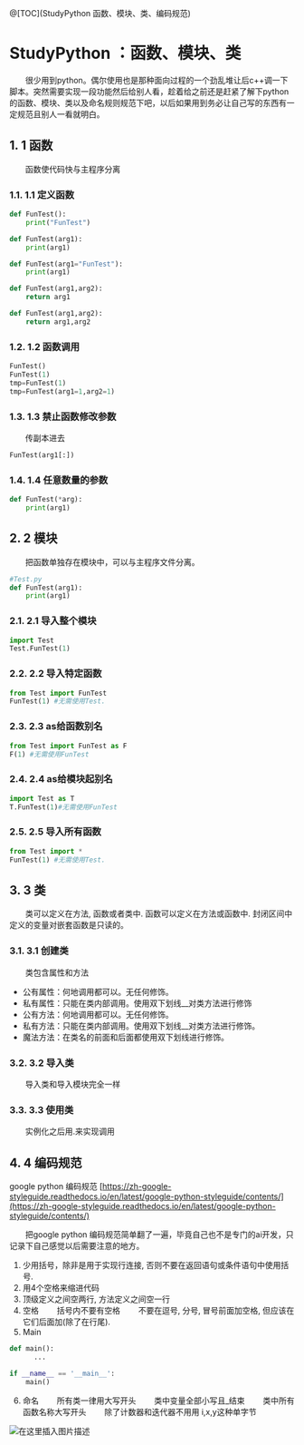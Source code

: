 
@[TOC](StudyPython 函数、模块、类、编码规范)

# StudyPython ：函数、模块、类

&emsp;&emsp;很少用到python。偶尔使用也是那种面向过程的一个劲乱堆让后c++调一下脚本。突然需要实现一段功能然后给别人看，趁着给之前还是赶紧了解下python的函数、模块、类以及命名规则规范下吧，以后如果用到务必让自己写的东西有一定规范且别人一看就明白。




## 1. 1 函数
&emsp;&emsp;函数使代码快与主程序分离

### 1.1. 1.1 定义函数

```python
def FunTest():
	print("FunTest")

def FunTest(arg1):
	print(arg1)

def FunTest(arg1="FunTest"):
	print(arg1)

def FunTest(arg1,arg2):
	return arg1

def FunTest(arg1,arg2):
	return arg1,arg2
```
### 1.2. 1.2 函数调用
```python
FunTest()
FunTest(1)
tmp=FunTest(1)
tmp=FunTest(arg1=1,arg2=1)
```
### 1.3. 1.3 禁止函数修改参数
&emsp;&emsp;传副本进去
```python
FunTest(arg1[:])
```
### 1.4. 1.4 任意数量的参数
```python
def FunTest(*arg):
	print(arg1)
```


## 2. 2 模块
&emsp;&emsp;把函数单独存在模块中，可以与主程序文件分离。

```python
#Test.py
def FunTest(arg1):
	print(arg1)
```

### 2.1. 2.1 导入整个模块
```python
import Test
Test.FunTest(1)
```

### 2.2. 2.2 导入特定函数
```python
from Test import FunTest
FunTest(1) #无需使用Test.
```
### 2.3. 2.3 as给函数别名
```python
from Test import FunTest as F
F(1) #无需使用FunTest
```
### 2.4. 2.4 as给模块起别名
```python
import Test as T
T.FunTest(1)#无需使用FunTest
```
### 2.5. 2.5 导入所有函数
```python
from Test import *
FunTest(1) #无需使用Test.
```

## 3. 3 类
&emsp;&emsp;类可以定义在方法, 函数或者类中. 函数可以定义在方法或函数中. 封闭区间中定义的变量对嵌套函数是只读的。
### 3.1. 3.1 创建类
&emsp;&emsp;类包含属性和方法
- 公有属性：何地调用都可以。无任何修饰。
- 私有属性：只能在类内部调用。使用双下划线__对类方法进行修饰
- 公有方法：何地调用都可以。无任何修饰。
- 私有方法：只能在类内部调用。使用双下划线__对类方法进行修饰。
- 魔法方法：在类名的前面和后面都使用双下划线进行修饰。

### 3.2. 3.2 导入类
&emsp;&emsp;导入类和导入模块完全一样
### 3.3. 3.3 使用类
&emsp;&emsp;实例化之后用.来实现调用

## 4. 4 编码规范

google python 编码规范
[https://zh-google-styleguide.readthedocs.io/en/latest/google-python-styleguide/contents/](https://zh-google-styleguide.readthedocs.io/en/latest/google-python-styleguide/contents/)

&emsp;&emsp;把google python 编码规范简单翻了一遍，毕竟自己也不是专门的ai开发，只记录下自己感觉以后需要注意的地方。

1. 少用括号，除非是用于实现行连接, 否则不要在返回语句或条件语句中使用括号. 
2. 用4个空格来缩进代码
3. 顶级定义之间空两行, 方法定义之间空一行
4. 空格 
&emsp;&emsp;括号内不要有空格
&emsp;&emsp;不要在逗号, 分号, 冒号前面加空格, 但应该在它们后面加(除了在行尾).
5. Main

```python
def main():
      ...

if __name__ == '__main__':
    main()
```
6. 命名
&emsp;&emsp;所有类一律用大写开头
&emsp;&emsp;类中变量全部小写且_结束
&emsp;&emsp;类中所有函数名称大写开头
&emsp;&emsp;除了计数器和迭代器不用用 i,x,y这种单字节

![在这里插入图片描述](https://img-blog.csdnimg.cn/20201122133238321.png#pic_center)


